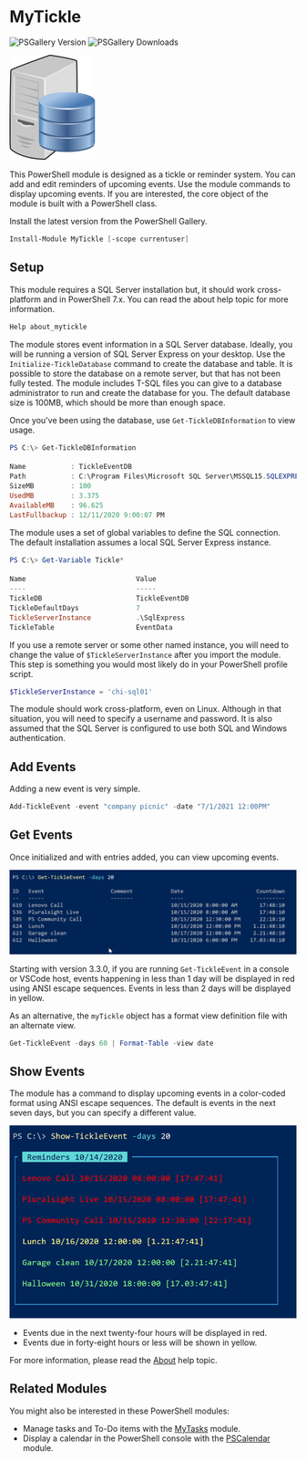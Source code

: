 # MyTickle

![PSGallery Version](https://img.shields.io/powershellgallery/v/MyTickle.png?style=for-the-badge&logo=powershell&label=PowerShell%20Gallery) ![PSGallery Downloads](https://img.shields.io/powershellgallery/dt/MyTickle.png?style=for-the-badge&label=Downloads)

![database-server](assets/db.png)

This PowerShell module is designed as a tickle or reminder system. You can add and edit reminders of upcoming events. Use the module commands to display upcoming events. If you are interested, the core object of the module is built with a PowerShell class.

Install the latest version from the PowerShell Gallery.

```PowerShell
Install-Module MyTickle [-scope currentuser]
```

## Setup

This module requires a SQL Server installation but, it should work cross-platform and in PowerShell 7.x. You can read the about help topic for more information.

```powershell
Help about_mytickle
```

The module stores event information in a SQL Server database. Ideally, you will be running a version of SQL Server Express on your desktop. Use the `Initialize-TickleDatabase` command to create the database and table. It is possible to store the database on a remote server, but that has not been fully tested. The module includes T-SQL files you can give to a database administrator to run and create the database for you. The default database size is 100MB, which should be more than enough space.

Once you've been using the database, use `Get-TickleDBInformation` to view usage.

```PowerShell
PS C:\> Get-TickleDBInformation

Name           : TickleEventDB
Path           : C:\Program Files\Microsoft SQL Server\MSSQL15.SQLEXPRESS\MSSQL\DATA\TickleEventDB.mdf
SizeMB         : 100
UsedMB         : 3.375
AvailableMB    : 96.625
LastFullbackup : 12/11/2020 9:00:07 PM
```

The module uses a set of global variables to define the SQL connection. The default installation assumes a local SQL Server Express instance.

```PowerShell
PS C:\> Get-Variable Tickle*

Name                           Value
----                           -----
TickleDB                       TickleEventDB
TickleDefaultDays              7
TickleServerInstance           .\SqlExpress
TickleTable                    EventData
```

If you use a remote server or some other named instance, you will need to change the value of `$TickleServerInstance` after you import the module. This step is something you would most likely do in your PowerShell profile script.

```PowerShell
$TickleServerInstance = 'chi-sql01'
```

The module should work cross-platform, even on Linux. Although in that situation, you will need to specify a username and password. It is also assumed that the SQL Server is configured to use both SQL and Windows authentication.

## Add Events

Adding a new event is very simple.

```PowerShell
Add-TickleEvent -event "company picnic" -date "7/1/2021 12:00PM"
```

## Get Events

Once initialized and with entries added, you can view upcoming events.

![get-tickleevent](assets/get-tickleevent.png)

Starting with version 3.3.0, if you are running `Get-TickleEvent` in a console or VSCode host, events happening in less than 1 day will be displayed in red using ANSI escape sequences. Events in less than 2 days will be displayed in yellow.

As an alternative, the `myTickle` object has a format view definition file with an alternate view.

```PowerShell
Get-TickleEvent -days 60 | Format-Table -view date
```

## Show Events

The module has a command to display upcoming events in a color-coded format using ANSI escape sequences. The default is events in the next seven days, but you can specify a different value.

![show-tickleevent](assets/show-tickleevent.png)

- Events due in the next twenty-four hours will be displayed in red.
- Events due in forty-eight hours or less will be shown in yellow.

For more information, please read the [About](docs/about_MyTickle.md) help topic.

## Related Modules

You might also be interested in these PowerShell modules:

- Manage tasks and To-Do items with the [MyTasks](https://github.com/jdhitsolutions/MyTasks) module.
- Display a calendar in the PowerShell console with the [PSCalendar](https://github.com/jdhitsolutions/PSCalendar) module.

